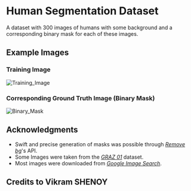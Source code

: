 # Human Segmentation Dataset

A dataset with 300 images of humans with some background and a corresponding binary mask for each of these images.

## Example Images

### Training Image

![Training_Image](https://github.com/dirarkh/Human-Segmentation-Dataset/blob/master/Training_Images/87.jpg)

### Corresponding Ground Truth Image (Binary Mask)

![Binary_Mask](https://github.com/dirarkh/Human-Segmentation-Dataset/blob/master/Ground_Truth/87.png)

## Acknowledgments

* Swift and precise generation of masks was possible through [*Remove bg*](https://www.remove.bg)'s API.
* Some Images were taken from the [*GRAZ 01*](http://www-old.emt.tugraz.at/~pinz/data/) dataset.
* Most images were downloaded from [*Google Image Search*](https://images.google.com/?gws_rd=ssl).

## Credits to Vikram SHENOY
